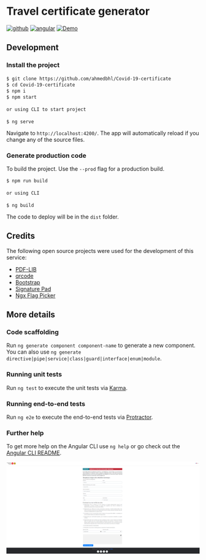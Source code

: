 # Travel certificate generator 

[![github](https://badgen.net/badge/icon/github?icon=github&label)](https://github.com/ahmedbhl/Covid-19-certificate)
[![angular](https://badgen.net/badge/Angular%20CLI/v%207.0.4/red)](https://github.com/angular/angular-cli)
[![Demo](https://badgen.net/badge/Demo/ClicMe/green)](https://deplacement-covid-19.web.app)

## Development

### Install the project

```console
$ git clone https://github.com/ahmedbhl/Covid-19-certificate
$ cd Covid-19-certificate
$ npm i
$ npm start

or using CLI to start project

$ ng serve
```
Navigate to `http://localhost:4200/`. The app will automatically reload if you change any of the source files.

### Generate production code

To build the project. Use the `--prod` flag for a production build.

```console
$ npm run build

or using CLI

$ ng build
```

The code to deploy will be in the `dist` folder.

## Credits

The following open source projects were used for the development of this service:

- [PDF-LIB](https://pdf-lib.js.org/)
- [qrcode](https://github.com/soldair/node-qrcode)
- [Bootstrap](https://getbootstrap.com/)
- [Signature Pad](https://www.npmjs.com/package/signature_pad)
- [Ngx Flag Picker](https://github.com/iamartyom/ngx-flag-picker)


## More details

### Code scaffolding

Run `ng generate component component-name` to generate a new component. You can also use `ng generate directive|pipe|service|class|guard|interface|enum|module`.

### Running unit tests

Run `ng test` to execute the unit tests via [Karma](https://karma-runner.github.io).

### Running end-to-end tests

Run `ng e2e` to execute the end-to-end tests via [Protractor](http://www.protractortest.org/).

### Further help

To get more help on the Angular CLI use `ng help` or go check out the [Angular CLI README](https://github.com/angular/angular-cli/blob/master/README.md).

![screenshot](https://github.com/ahmedbhl/Covid-19-certificate/blob/develop/src/assets/images/screenshot.PNG?raw=true)
